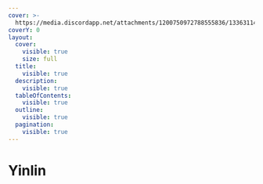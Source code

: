 ```yaml
---
cover: >-
  https://media.discordapp.net/attachments/1200750972788555836/1336311483520254024/image.png?ex=67a3588d&is=67a2070d&hm=a6927606a0eb7010103de0326d6306fb0a4481f3835e8867fc463899bbb2f4c9&=&format=webp&quality=lossless&width=825&height=243
coverY: 0
layout:
  cover:
    visible: true
    size: full
  title:
    visible: true
  description:
    visible: true
  tableOfContents:
    visible: true
  outline:
    visible: true
  pagination:
    visible: true
---
```


# Yinlin

